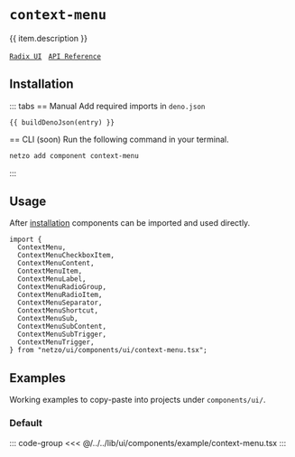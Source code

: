 <script setup>
import SectionDocsCards from '@theme/components/sections/SectionDocsCards.vue'
import en from '~/locales/en.js'
import { ui } from '~/../lib/ui/components/registry.ts'
import { buildDenoJson } from '~/src/utils.ts'
const item = en.components.find(({ uid }) => uid === 'context-menu')
const entry = ui.find(i => item.uid === i.name)
</script>

<div class="mb-5 w-75px h-75px"  :class="item.icon" />

# `context-menu`

{{ item.description }}

[`Radix UI`](https://www.radix-ui.com/primitives/docs/components/context-menu)
&nbsp;
[`API Reference`](https://www.radix-ui.com/primitives/docs/components/context-menu#api-reference)

## Installation

::: tabs
== Manual
Add required imports in `deno.json`
```json-vue
{{ buildDenoJson(entry) }}
```
== CLI (soon)
Run the following command in your terminal.
```sh
netzo add component context-menu
```
:::

## Usage

After [installation](#installation) components can be imported and used directly.

```tsx
import {
  ContextMenu,
  ContextMenuCheckboxItem,
  ContextMenuContent,
  ContextMenuItem,
  ContextMenuLabel,
  ContextMenuRadioGroup,
  ContextMenuRadioItem,
  ContextMenuSeparator,
  ContextMenuShortcut,
  ContextMenuSub,
  ContextMenuSubContent,
  ContextMenuSubTrigger,
  ContextMenuTrigger,
} from "netzo/ui/components/ui/context-menu.tsx";
```

## Examples

Working examples to copy-paste into projects under `components/ui/`.

### Default

::: code-group
<<< @/../../lib/ui/components/example/context-menu.tsx
:::
